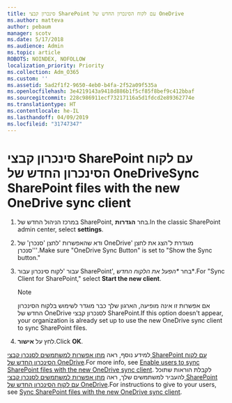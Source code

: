 ```yaml
---
title: סינכרון קבצי SharePoint עם לקוח הסינכרון החדש של OneDrive
ms.author: matteva
author: pebaum
manager: scotv
ms.date: 5/17/2018
ms.audience: Admin
ms.topic: article
ROBOTS: NOINDEX, NOFOLLOW
localization_priority: Priority
ms.collection: Adm_O365
ms.custom: ''
ms.assetid: 5ad2f1f2-9650-4eb0-b4fa-2f52a09f535a
ms.openlocfilehash: 3e4219143a9418d886b1f5cf85f8bef9c412bbaf
ms.sourcegitcommit: 228c986911ecf73217116a5d1fdcd2e89362774e
ms.translationtype: HT
ms.contentlocale: he-IL
ms.lasthandoff: 04/09/2019
ms.locfileid: "31747347"
---
```

# <a name="sync-sharepoint-files-with-the-new-onedrive-sync-client"></a><span data-ttu-id="0c639-102">סינכרון קבצי SharePoint עם לקוח הסינכרון החדש של OneDrive</span><span class="sxs-lookup"><span data-stu-id="0c639-102">Sync SharePoint files with the new OneDrive sync client</span></span>

1. <span data-ttu-id="0c639-103">במרכז הניהול החדש של SharePoint, בחר **הגדרות**.</span><span class="sxs-lookup"><span data-stu-id="0c639-103">In the classic SharePoint admin center, select **settings**.</span></span>
    
2. <span data-ttu-id="0c639-104">ודא שהאפשרות 'לחצן 'סנכרן' של OneDrive' מוגדרת ל'הצג את לחצן 'סנכרן''.</span><span class="sxs-lookup"><span data-stu-id="0c639-104">Make sure "OneDrive Sync Button" is set to "Show the Sync button."</span></span>
    
3. <span data-ttu-id="0c639-105"> עבור 'לקוח סינכרון עבור SharePoint', בחר *\*הפעל את הלקוח החדש*\*.</span><span class="sxs-lookup"><span data-stu-id="0c639-105">For "Sync Client for SharePoint," select **Start the new client**.</span></span>
    
    > [!NOTE]
    > <span data-ttu-id="0c639-106">אם אפשרות זו אינה מופיעה, הארגון שלך כבר מוגדר לשימוש בלקוח הסינכרון החדש של OneDrive לסנכרון קבצי SharePoint.</span><span class="sxs-lookup"><span data-stu-id="0c639-106">If this option doesn't appear, your organization is already set up to use the new OneDrive sync client to sync SharePoint files.</span></span> 
  
4. <span data-ttu-id="0c639-107">לחץ על **אישור**.</span><span class="sxs-lookup"><span data-stu-id="0c639-107">Click **OK**.</span></span>
    
<span data-ttu-id="0c639-108">למידע נוסף, ראה [מתן אפשרות למשתמשים לסנכרן קבצי SharePoint עם לקוח הסינכרון החדש של OneDrive](https://go.microsoft.com/fwlink/?linkid=866433).</span><span class="sxs-lookup"><span data-stu-id="0c639-108">For more info, see [Enable users to sync SharePoint files with the new OneDrive sync client](https://go.microsoft.com/fwlink/?linkid=866433).</span></span> <span data-ttu-id="0c639-109">לקבלת הוראות שתוכל להעביר למשתמשים שלך, ראה [מתן אפשרות למשתמשים לסנכרן קבצי SharePoint עם לקוח הסינכרון החדש של OneDrive](https://go.microsoft.com/fwlink/?linkid=866427).</span><span class="sxs-lookup"><span data-stu-id="0c639-109">For instructions to give to your users, see [Sync SharePoint files with the new OneDrive sync client](https://go.microsoft.com/fwlink/?linkid=866427).</span></span>
  


